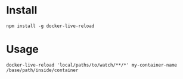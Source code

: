 # Install

`npm install -g docker-live-reload`

# Usage

`docker-live-reload 'local/paths/to/watch/**/*' my-container-name /base/path/inside/container`
